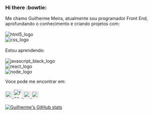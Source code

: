 ### Hi there :bowtie:

<!--
**guimalc/guimalc** is a ✨ _special_ ✨ repository because its `README.md` (this file) appears on your GitHub profile.

Here are some ideas to get you started:

- 🔭 I’m currently working on ...
- 🌱 I’m currently learning ...
- 👯 I’m looking to collaborate on ...
- 🤔 I’m looking for help with ...
- 💬 Ask me about ...
- 📫 How to reach me: ...
- 😄 Pronouns: ...
- ⚡ Fun fact: ...
-->
Me chamo Guilherme Meira, atualmente sou programador Front End, aprofundando o conhecimento e criando projetos com:
<br>
<br>
 <img src= "https://img.shields.io/badge/HTML-239120?style=for-the-badge&logo=html5&logoColor=white" alt="html5_logo"/>
<br>
 <img src= "https://img.shields.io/badge/CSS-239120?&style=for-the-badge&logo=css3&logoColor=white" alt="css_logo"/>
<br>
<br>
Estou aprendendo:
<br>
<br>
  <img src="https://img.shields.io/badge/JavaScript-323330?style=for-the-badge&logo=javascript&logoColor=F7DF1E" alt="javascript_black_logo"/>
 <br>
  <img src="https://img.shields.io/badge/React-20232A?style=for-the-badge&logo=react&logoColor=61DAFB" alt="react_logo"/>
 <br>
  <img src="https://img.shields.io/badge/Node.js-43853D?style=for-the-badge&logo=node.js&logoColor=white" alt="node_logo"/>
 <br>
  
Voce pode me encontrar em:
<br>
<br>
  <a href="gmeiraac@gmail.com" target="_blank">
   <img src="https://logodownload.org/wp-content/uploads/2018/03/gmail-logo-16-2048x1537.png" alt="gmail_logo" width="22px"/>
  </a>
  <a href="https://www.facebook.com/guimeiraac" target="_blank">
    <img src="https://ww1.freelogovectors.net/wp-content/uploads/2023/03/facebook-logo-new-2019-freelogovectors.net_.png" alt="facebook" width="28px">
  </a>
  <a href="https://www.instagram.com/meiragui/" target="_blank">
    <img src="https://freelogopng.com/images/all_img/1658587303instagram-png.png" alt="instagram" width="22px">
  </a>
   <a target="_blank">
    <img src="https://www.pagetraffic.com/blog/wp-content/uploads/2022/09/linkedin-blue-logo-icon.png" alt="linkedin" width="22px">
  </a>
  <br>
  <br>
  [![Guilherme's GitHub stats](https://github-readme-stats.vercel.app/api?username=guimalc)](https://github.com/anuraghazra/github-readme-stats)
  <br>
  
